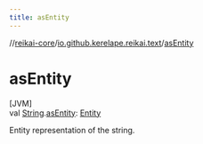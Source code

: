 ```yaml
---
title: asEntity
---
```

//[reikai-core](../../index.html)/[io.github.kerelape.reikai.text](index.html)/[asEntity](as-entity.html)



# asEntity



[JVM]\
val [String](https://kotlinlang.org/api/latest/jvm/stdlib/kotlin/-string/index.html).[asEntity](as-entity.html): [Entity](../io.github.kerelape.reikai/-entity/index.html)



Entity representation of the string.




